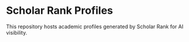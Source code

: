 # Scholar Rank Profiles

This repository hosts academic profiles generated by Scholar Rank for AI visibility.